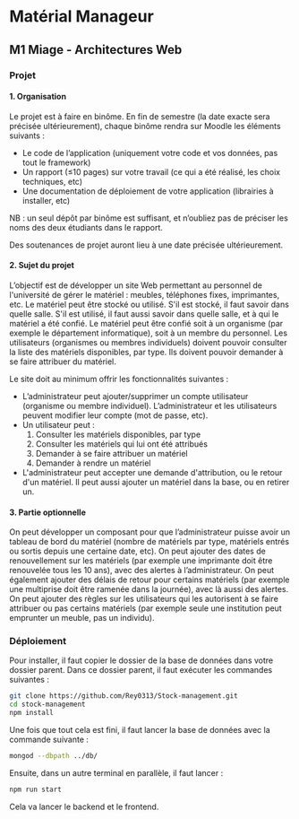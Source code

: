 # Matérial Manageur

## M1 Miage - Architectures Web

### Projet

#### 1. Organisation
Le projet est à faire en binôme. En fin de semestre (la date exacte sera précisée ultérieurement), chaque binôme rendra sur Moodle les éléments suivants :
- Le code de l’application (uniquement votre code et vos données, pas tout le framework)
- Un rapport (≤10 pages) sur votre travail (ce qui a été réalisé, les choix techniques, etc)
- Une documentation de déploiement de votre application (librairies à installer, etc)

NB : un seul dépôt par binôme est suffisant, et n’oubliez pas de préciser les noms des deux étudiants dans le rapport.

Des soutenances de projet auront lieu à une date précisée ultérieurement.

#### 2. Sujet du projet
L’objectif est de développer un site Web permettant au personnel de l'université de gérer le matériel : meubles, téléphones fixes, imprimantes, etc. Le matériel peut être stocké ou utilisé. S'il est stocké, il faut savoir dans quelle salle. S'il est utilisé, il faut aussi savoir dans quelle salle, et à qui le matériel a été confié. Le matériel peut être confié soit à un organisme (par exemple le département informatique), soit à un membre du personnel. Les utilisateurs (organismes ou membres individuels) doivent pouvoir consulter la liste des matériels disponibles, par type. Ils doivent pouvoir demander à se faire attribuer du matériel.

Le site doit au minimum offrir les fonctionnalités suivantes :
- L’administrateur peut ajouter/supprimer un compte utilisateur (organisme ou membre individuel). L’administrateur et les utilisateurs peuvent modifier leur compte (mot de passe, etc).
- Un utilisateur peut :
  1. Consulter les matériels disponibles, par type
  2. Consulter les matériels qui lui ont été attribués
  3. Demander à se faire attribuer un matériel
  4. Demander à rendre un matériel
- L'administrateur peut accepter une demande d'attribution, ou le retour d'un matériel. Il peut aussi ajouter un matériel dans la base, ou en retirer un.

#### 3. Partie optionnelle
On peut développer un composant pour que l’administrateur puisse avoir un tableau de bord du matériel (nombre de matériels par type, matériels entrés ou sortis depuis une certaine date, etc). On peut ajouter des dates de renouvellement sur les matériels (par exemple une imprimante doit être renouvelée tous les 10 ans), avec des alertes à l’administrateur. On peut également ajouter des délais de retour pour certains matériels (par exemple une multiprise doit être ramenée dans la journée), avec là aussi des alertes. On peut ajouter des règles sur les utilisateurs qui les autorisent à se faire attribuer ou pas certains matériels (par exemple seule une institution peut emprunter un meuble, pas un individu).

### Déploiement

Pour installer, il faut copier le dossier de la base de données dans votre dossier parent. Dans ce dossier parent, il faut exécuter les commandes suivantes :

```bash
git clone https://github.com/Rey0313/Stock-management.git
cd stock-management
npm install
```
Une fois que tout cela est fini, il faut lancer la base de données avec la commande suivante :
```bash
mongod --dbpath ../db/
```
Ensuite, dans un autre terminal en parallèle, il faut lancer :
```bash
npm run start
```
Cela va lancer le backend et le frontend.